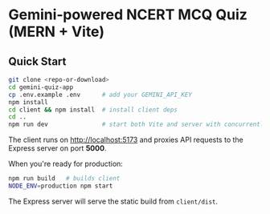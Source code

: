 # Gemini‑powered NCERT MCQ Quiz (MERN + Vite)

## Quick Start

```bash
git clone <repo-or-download>
cd gemini-quiz-app
cp .env.example .env      # add your GEMINI_API_KEY
npm install
cd client && npm install  # install client deps
cd ..
npm run dev               # start both Vite and server with concurrently
```

The client runs on <http://localhost:5173> and proxies API requests to the Express server on port **5000**.

When you're ready for production:

```bash
npm run build   # builds client
NODE_ENV=production npm start
```

The Express server will serve the static build from `client/dist`.
